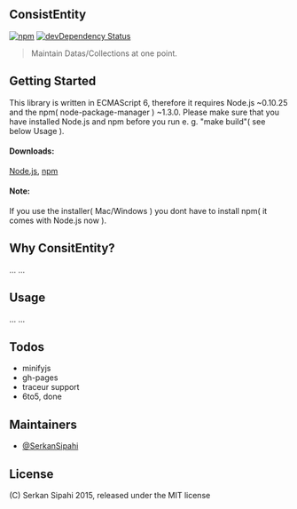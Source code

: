 ## ConsistEntity
[![npm](https://img.shields.io/npm/v/consistentity.svg?style=flat)](https://www.npmjs.com/package/consistentity)
[![devDependency Status](https://david-dm.org/SerkanSipahi/consistentity/dev-status.svg)](https://david-dm.org/SerkanSipahi/consistentity#info=devDependencies)

>Maintain Datas/Collections at one point.

## Getting Started

This library is written in ECMAScript 6, therefore it requires Node.js ~0.10.25 and the npm( node-package-manager ) ~1.3.0. Please make sure that you have installed Node.js and npm before you run e. g. "make build"( see below Usage ).

#### Downloads:
[Node.js](http://nodejs.org/download/),
[npm](https://www.npmjs.com/package/npm)

#### Note:

If you use the installer( Mac/Windows ) you dont have to install npm( it comes with Node.js now ).

## Why ConsitEntity?

...
...

## Usage

...
...

## Todos

* minifyjs
* gh-pages
* traceur support
* 6to5, done

## Maintainers

* [@SerkanSipahi](https://github.com/SerkanSipahi)

## License

(C) Serkan Sipahi 2015, released under the MIT license